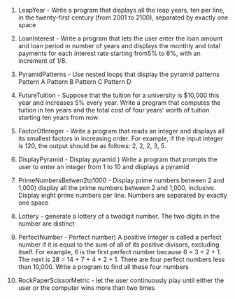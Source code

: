 1. LeapYear - Write a program that displays all the leap years, ten per line, in the twenty-first century (from 2001 to 2100), separated by exactly one space

2. LoanInterest - Write a program that lets the user enter the loan amount and loan period in number of years and displays the monthly and total payments for each interest rate starting from5% to 8%, with an increment of 1/8.

3. PyramidPatterns - Use nested loops that display the pyramid patterns Pattern A Pattern B Pattern C Pattern D

4. FutureTuition - Suppose that the tuition for a university is $10,000 this year and increases 5% every year. Write a program that
computes the tuition in ten years and the total cost of four years’ worth of tuition starting ten years from now.

5. FactorOfInteger - Write a program that reads an integer and displays all its smallest factors in increasing order. For example, if the input integer is 120, the output should be as follows: 2, 2, 2, 3, 5.

6. DisplayPyramid - Display pyramid ) Write a program that prompts the user to enter an integer from 1 to 10 and displays a pyramid

7. PrimeNumbersBetwen2to1000 - Display prime numbers between 2 and 1,000) display all the prime numbers between 2 and 1,000, inclusive. Display eight prime numbers per line. Numbers are separated by exactly one space

8. Lottery - generate a lottery of a twodigit number. The two digits in the number are distinct

9. PerfectNumber - Perfect number) A positive integer is called a perfect number if it is equal to the sum of all of its positive divisors, excluding itself. For example, 6 is the first perfect number because 6 = 3 + 2 + 1. The next is 28 = 14 + 7 + 4 + 2 + 1. There are four perfect numbers less than 10,000. Write a program to find all these four numbers

10. RockPaperScissorMetric - let the user continuously play until either the user or the computer wins more than two times
